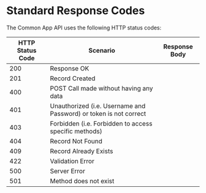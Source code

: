 # Standard Response Codes

The Common App API uses the following HTTP status codes:


HTTP Status Code | Scenario | Response Body
---------- | ------- | -------
200 | Response OK
201 | Record Created
400 | POST Call made without having any data
401 | Unauthorized (i.e. Username and Password) or token is not correct
403 | Forbidden (i.e. Forbidden to access specific methods)
404 | Record Not Found
409 | Record Already Exists
422 | Validation Error
500 | Server Error
501 | Method does not exist
